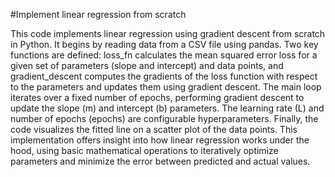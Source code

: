 #Implement linear regression from scratch

This code implements linear regression using gradient descent from scratch in Python. It begins by reading data from a CSV file using pandas. Two key functions are defined: loss_fn calculates the mean squared error loss for a given set of parameters (slope and intercept) and data points, and gradient_descent computes the gradients of the loss function with respect to the parameters and updates them using gradient descent.
The main loop iterates over a fixed number of epochs, performing gradient descent to update the slope (m) and intercept (b) parameters. The learning rate (L) and number of epochs (epochs) are configurable hyperparameters. Finally, the code visualizes the fitted line on a scatter plot of the data points.
This implementation offers insight into how linear regression works under the hood, using basic mathematical operations to iteratively optimize parameters and minimize the error between predicted and actual values.

